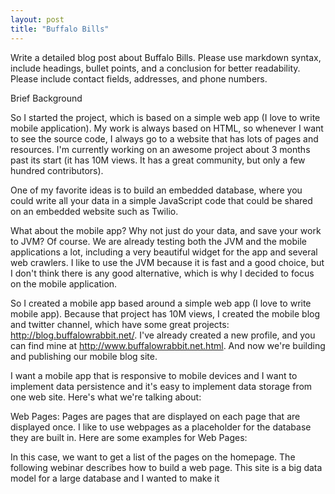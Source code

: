 ```yaml
---
layout: post
title: "Buffalo Bills"
---
```


Write a detailed blog post about Buffalo Bills. Please use markdown syntax, include headings, bullet points, and a conclusion for better readability. Please include contact fields, addresses, and phone numbers.

Brief Background

So I started the project, which is based on a simple web app (I love to write mobile application). My work is always based on HTML, so whenever I want to see the source code, I always go to a website that has lots of pages and resources. I'm currently working on an awesome project about 3 months past its start (it has 10M views. It has a great community, but only a few hundred contributors).

One of my favorite ideas is to build an embedded database, where you could write all your data in a simple JavaScript code that could be shared on an embedded website such as Twilio.

What about the mobile app? Why not just do your data, and save your work to JVM? Of course. We are already testing both the JVM and the mobile applications a lot, including a very beautiful widget for the app and several web crawlers. I like to use the JVM because it is fast and a good choice, but I don't think there is any good alternative, which is why I decided to focus on the mobile application.

So I created a mobile app based around a simple web app (I love to write mobile app). Because that project has 10M views, I created the mobile blog and twitter channel, which have some great projects: http://blog.buffalowrabbit.net/. I've already created a new profile, and you can find mine at http://www.buffalowrabbit.net.html. And now we're building and publishing our mobile blog site.

I want a mobile app that is responsive to mobile devices and I want to implement data persistence and it's easy to implement data storage from one web site. Here's what we're talking about:

Web Pages: Pages are pages that are displayed on each page that are displayed once. I like to use webpages as a placeholder for the database they are built in. Here are some examples for Web Pages:

In this case, we want to get a list of the pages on the homepage. The following webinar describes how to build a web page. This site is a big data model for a large database and I wanted to make it
